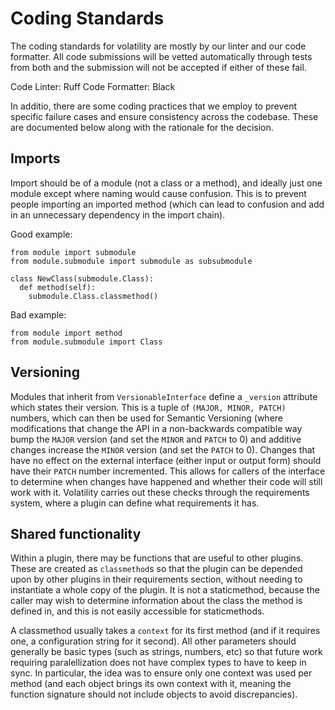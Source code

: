 Coding Standards
================

The coding standards for volatility are mostly by our linter and our code formatter.
All code submissions will be vetted automatically through tests from both and the submission
will not be accepted if either of these fail.

Code Linter: Ruff
Code Formatter: Black

In additio, there are some coding practices that we employ to prevent specific failure cases and
ensure consistency across the codebase.  These are documented below along with the rationale for the decision.

Imports
-------

Import should be of a module (not a class or a method), and ideally just one module except where naming would cause confusion.
This is to prevent people importing an imported method (which can lead to confusion and add in an unnecessary dependency in the import chain).

Good example:

```
from module import submodule
from module.submodule import submodule as subsubmodule

class NewClass(submodule.Class):
  def method(self):
    submodule.Class.classmethod()
```

Bad example:

```
from module import method
from module.submodule import Class
```

Versioning
----------

Modules that inherit from `VersionableInterface` define a `_version` attribute which states their version.
This is a tuple of `(MAJOR, MINOR, PATCH)` numbers, which can then be used for Semantic Versioning (where
modifications that change the API in a non-backwards compatible way bump the `MAJOR` version (and set
the `MINOR` and `PATCH` to 0) and additive changes increase the `MINOR` version (and set the `PATCH` to 0).
Changes that have no effect on the external interface (either input or output form) should have their `PATCH`
number incremented.  This allows for callers of the interface to determine when changes have happened and whether
their code will still work with it.  Volatility carries out these checks through the requirements system, where
a plugin can define what requirements it has.

Shared functionality
--------------------

Within a plugin, there may be functions that are useful to other plugins.  These are created as `classmethod`s
so that the plugin can be depended upon by other plugins in their requirements section, without needing to
instantiate a whole copy of the plugin.  It is not a staticmethod, because the caller may wish to determine
information about the class the method is defined in, and this is not easily accessible for staticmethods.

A classmethod usually takes a `context` for its first method (and if it requires one, a configuration string for
it second).  All other parameters should generally be basic types (such as strings, numbers, etc) so that future
work requiring paralellization does not have complex types to have to keep in sync.  In particular, the idea was
to ensure only one context was used per method (and each object brings its own context with it, meaning the
function signature should not include objects to avoid discrepancies).
